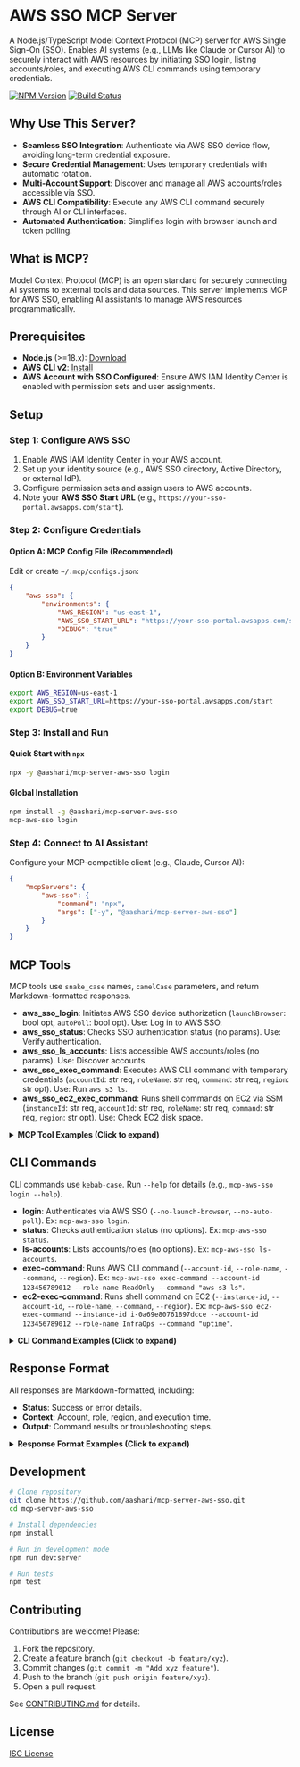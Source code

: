 # AWS SSO MCP Server

A Node.js/TypeScript Model Context Protocol (MCP) server for AWS Single Sign-On (SSO). Enables AI systems (e.g., LLMs like Claude or Cursor AI) to securely interact with AWS resources by initiating SSO login, listing accounts/roles, and executing AWS CLI commands using temporary credentials.

[![NPM Version](https://img.shields.io/npm/v/@aashari/mcp-server-aws-sso)](https://www.npmjs.com/package/@aashari/mcp-server-aws-sso)
[![Build Status](https://img.shields.io/github/workflow/status/aashari/mcp-server-aws-sso/CI)](https://github.com/aashari/mcp-server-aws-sso/actions)

## Why Use This Server?

- **Seamless SSO Integration**: Authenticate via AWS SSO device flow, avoiding long-term credential exposure.
- **Secure Credential Management**: Uses temporary credentials with automatic rotation.
- **Multi-Account Support**: Discover and manage all AWS accounts/roles accessible via SSO.
- **AWS CLI Compatibility**: Execute any AWS CLI command securely through AI or CLI interfaces.
- **Automated Authentication**: Simplifies login with browser launch and token polling.

## What is MCP?

Model Context Protocol (MCP) is an open standard for securely connecting AI systems to external tools and data sources. This server implements MCP for AWS SSO, enabling AI assistants to manage AWS resources programmatically.

## Prerequisites

- **Node.js** (>=18.x): [Download](https://nodejs.org/)
- **AWS CLI v2**: [Install](https://aws.amazon.com/cli/)
- **AWS Account with SSO Configured**: Ensure AWS IAM Identity Center is enabled with permission sets and user assignments.

## Setup

### Step 1: Configure AWS SSO

1. Enable AWS IAM Identity Center in your AWS account.
2. Set up your identity source (e.g., AWS SSO directory, Active Directory, or external IdP).
3. Configure permission sets and assign users to AWS accounts.
4. Note your **AWS SSO Start URL** (e.g., `https://your-sso-portal.awsapps.com/start`).

### Step 2: Configure Credentials

#### Option A: MCP Config File (Recommended)

Edit or create `~/.mcp/configs.json`:

```json
{
	"aws-sso": {
		"environments": {
			"AWS_REGION": "us-east-1",
			"AWS_SSO_START_URL": "https://your-sso-portal.awsapps.com/start",
			"DEBUG": "true"
		}
	}
}
```

#### Option B: Environment Variables

```bash
export AWS_REGION=us-east-1
export AWS_SSO_START_URL=https://your-sso-portal.awsapps.com/start
export DEBUG=true
```

### Step 3: Install and Run

#### Quick Start with `npx`

```bash
npx -y @aashari/mcp-server-aws-sso login
```

#### Global Installation

```bash
npm install -g @aashari/mcp-server-aws-sso
mcp-aws-sso login
```

### Step 4: Connect to AI Assistant

Configure your MCP-compatible client (e.g., Claude, Cursor AI):

```json
{
	"mcpServers": {
		"aws-sso": {
			"command": "npx",
			"args": ["-y", "@aashari/mcp-server-aws-sso"]
		}
	}
}
```

## MCP Tools

MCP tools use `snake_case` names, `camelCase` parameters, and return Markdown-formatted responses.

- **aws_sso_login**: Initiates AWS SSO device authorization (`launchBrowser`: bool opt, `autoPoll`: bool opt). Use: Log in to AWS SSO.
- **aws_sso_status**: Checks SSO authentication status (no params). Use: Verify authentication.
- **aws_sso_ls_accounts**: Lists accessible AWS accounts/roles (no params). Use: Discover accounts.
- **aws_sso_exec_command**: Executes AWS CLI command with temporary credentials (`accountId`: str req, `roleName`: str req, `command`: str req, `region`: str opt). Use: Run `aws s3 ls`.
- **aws_sso_ec2_exec_command**: Runs shell commands on EC2 via SSM (`instanceId`: str req, `accountId`: str req, `roleName`: str req, `command`: str req, `region`: str opt). Use: Check EC2 disk space.

<details>
<summary><b>MCP Tool Examples (Click to expand)</b></summary>

### `aws_sso_login`

**Basic Login:**
```json
{}
```

**Custom Login Options:**
```json
{
  "launchBrowser": false,
  "autoPoll": true
}
```

### `aws_sso_status`

**Check Authentication Status:**
```json
{}
```

### `aws_sso_ls_accounts`

**List All Accounts and Roles:**
```json
{}
```

### `aws_sso_exec_command`

**List S3 Buckets:**
```json
{
  "accountId": "123456789012", 
  "roleName": "ReadOnly",
  "command": "aws s3 ls"
}
```

**Describe EC2 Instances in a Specific Region:**
```json
{
  "accountId": "123456789012",
  "roleName": "AdminRole",
  "command": "aws ec2 describe-instances --query 'Reservations[*].Instances[*].[InstanceId,State.Name,InstanceType]' --output table",
  "region": "us-west-2"
}
```

### `aws_sso_ec2_exec_command`

**Check System Resources:**
```json
{
  "instanceId": "i-0a69e80761897dcce",
  "accountId": "123456789012",
  "roleName": "InfraOps",
  "command": "uptime && df -h && free -m"
}
```

</details>

## CLI Commands

CLI commands use `kebab-case`. Run `--help` for details (e.g., `mcp-aws-sso login --help`).

- **login**: Authenticates via AWS SSO (`--no-launch-browser`, `--no-auto-poll`). Ex: `mcp-aws-sso login`.
- **status**: Checks authentication status (no options). Ex: `mcp-aws-sso status`.
- **ls-accounts**: Lists accounts/roles (no options). Ex: `mcp-aws-sso ls-accounts`.
- **exec-command**: Runs AWS CLI command (`--account-id`, `--role-name`, `--command`, `--region`). Ex: `mcp-aws-sso exec-command --account-id 123456789012 --role-name ReadOnly --command "aws s3 ls"`.
- **ec2-exec-command**: Runs shell command on EC2 (`--instance-id`, `--account-id`, `--role-name`, `--command`, `--region`). Ex: `mcp-aws-sso ec2-exec-command --instance-id i-0a69e80761897dcce --account-id 123456789012 --role-name InfraOps --command "uptime"`.

<details>
<summary><b>CLI Command Examples (Click to expand)</b></summary>

### Login

**Standard Login (launches browser and polls automatically):**
```bash
mcp-aws-sso login
```

**Login without Browser Launch:**
```bash
mcp-aws-sso login --no-launch-browser
```

### Execute AWS Commands

**List S3 Buckets:**
```bash
mcp-aws-sso exec-command \
  --account-id 123456789012 \
  --role-name ReadOnly \
  --command "aws s3 ls"
```

**List EC2 Instances with Specific Region:**
```bash
mcp-aws-sso exec-command \
  --account-id 123456789012 \
  --role-name AdminRole \
  --region us-west-2 \
  --command "aws ec2 describe-instances --output table"
```

### Execute EC2 Commands

**Check System Resources:**
```bash
mcp-aws-sso ec2-exec-command \
  --instance-id i-0a69e80761897dcce \
  --account-id 123456789012 \
  --role-name InfraOps \
  --command "uptime && df -h && free -m"
```

</details>

## Response Format

All responses are Markdown-formatted, including:

- **Status**: Success or error details.
- **Context**: Account, role, region, and execution time.
- **Output**: Command results or troubleshooting steps.

<details>
<summary><b>Response Format Examples (Click to expand)</b></summary>

### MCP Tool Response Example (`aws_sso_exec_command`)

```markdown
# AWS SSO: Command Result

**Account/Role:** 123456789012/ReadOnly
**Region:** us-east-1 (Default: ap-southeast-1)

## Command

	aws s3 ls

## Output

	2023-01-15 08:42:53 my-bucket-1
	2023-05-22 14:18:19 my-bucket-2
	2024-02-10 11:05:37 my-logs-bucket

*Executed: 2025-05-19 06:21:49 UTC*
```

### Error Response Example

```markdown
# ❌ AWS SSO: Command Error

**Account/Role:** 123456789012/ReadOnly
**Region:** us-east-1 (Default: ap-southeast-1)

## Command
	
	aws s3api get-object --bucket restricted-bucket --key secret.txt output.txt

## Error: Permission Denied
The role `ReadOnly` does not have permission to execute this command.

## Error Details

	An error occurred (AccessDenied) when calling the GetObject operation: Access Denied

### Troubleshooting

#### Available Roles
- AdminAccess
- PowerUserAccess
- S3FullAccess

Try executing the command again using one of the roles listed above that has appropriate permissions.

*Executed: 2025-05-19 06:17:49 UTC*
```

</details>

## Development

```bash
# Clone repository
git clone https://github.com/aashari/mcp-server-aws-sso.git
cd mcp-server-aws-sso

# Install dependencies
npm install

# Run in development mode
npm run dev:server

# Run tests
npm test
```

## Contributing

Contributions are welcome! Please:

1. Fork the repository.
2. Create a feature branch (`git checkout -b feature/xyz`).
3. Commit changes (`git commit -m "Add xyz feature"`).
4. Push to the branch (`git push origin feature/xyz`).
5. Open a pull request.

See [CONTRIBUTING.md](CONTRIBUTING.md) for details.

## License

[ISC License](LICENSE)

